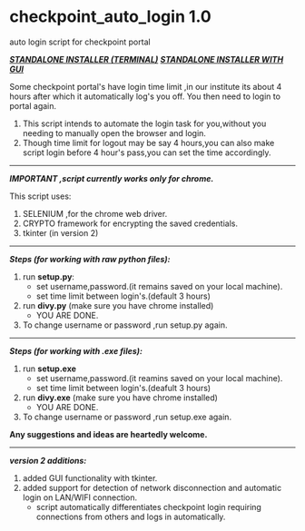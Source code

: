 # checkpoint_auto_login 1.0
auto login script for checkpoint portal

**[***STANDALONE INSTALLER (TERMINAL)***](https://raw.githubusercontent.com/divyanshudaiya/checkpoint_auto_login/master/autoLogin_win64inst.exe)**
**[***STANDALONE INSTALLER WITH GUI***](https://raw.githubusercontent.com/divyanshudaiya/checkpoint_auto_login/master/autoLogin_win64inst_v2.exe)**

Some checkpoint portal's have login time limit ,in our institute its about 4 hours after which it automatically log's you off.
You then need to login to portal again.

 1. This script intends to automate the login task for you,without you
    needing to manually open the browser and login.
 2. Though time limit for logout may be say 4 hours,you can also make
    script login before 4 hour's pass,you can set the time accordingly.

----------


***IMPORTANT ,script currently works only for chrome.*** 

This script uses:

 1. SELENIUM ,for the chrome web driver.
 2. CRYPTO framework for encrypting the saved credentials.
 3. tkinter (in version 2)

----------


***Steps (for working with raw python files):***
1. run **setup.py**:
   - set username,password.(it remains saved on your local machine).
   - set time limit between login's.(default 3 hours)
2. run **divy.py** (make sure you have chrome installed)
   - YOU ARE DONE.
3. To change username or password ,run setup.py again.


----------


***Steps (for working with .exe files):***
1. run **setup.exe**
   - set username,password.(it reamins saved on your local machine).
   - set time limit between login's.(deafult 3 hours)
2. run **divy.exe** (make sure you have chrome installed)
   - YOU ARE DONE.
3. To change username or password ,run setup.exe again.


**Any suggestions and ideas are heartedly welcome.**

----------

***version 2 additions:***
1. added GUI functionality with tkinter.
2. added support for detection of network disconnection and automatic login on LAN/WIFI connection.
   - script automatically differentiates checkpoint login requiring connections from others and logs in automatically.
